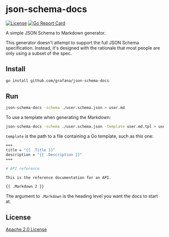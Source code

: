 # json-schema-docs

[![License](https://img.shields.io/github/license/grafana/json-schema-docs)](LICENSE)
[![Go Report Card](https://goreportcard.com/badge/github.com/grafana/json-schema-docs)](https://goreportcard.com/report/github.com/grafana/json-schema-docs)

A simple JSON Schema to Markdown generator.

This generator doesn't attempt to support the full JSON Schema specification. Instead, it's designed with the rationale that most people are only using a subset of the spec.

## Install

```bash
go install github.com/grafana/json-schema-docs
```

## Run

```bash
json-schema-docs -schema ./user.schema.json > user.md
```

To use a template when generating the Markdown:

```bash
json-schema-docs -schema ./user.schema.json -template user.md.tpl > user.md
```

`template` is the path to a file containing a Go template, such as this one:

```bash
+++
title = "{{ .Title }}"
description = "{{ .Description }}"
+++

# API reference

This is the reference documentation for an API.

{{ .Markdown 2 }}
```

The argument to `.Markdown` is the heading level you want the docs to start at.

## License

[Apache 2.0 License](LICENSE)
